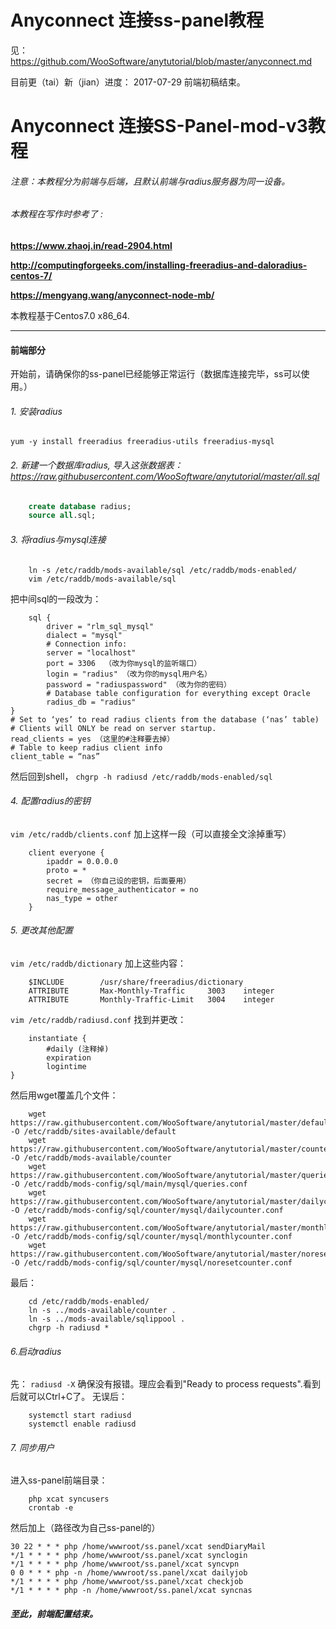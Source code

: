 # Anyconnect 连接ss-panel教程
见：https://github.com/WooSoftware/anytutorial/blob/master/anyconnect.md

目前更（tai）新（jian）进度：
2017-07-29 前端初稿结束。


# Anyconnect 连接SS-Panel-mod-v3教程
###### 注意：本教程分为前端与后端，且默认前端与radius服务器为同一设备。
###### 本教程在写作时参考了 :
**https://www.zhaoj.in/read-2904.html**

**http://computingforgeeks.com/installing-freeradius-and-daloradius-centos-7/**

**https://mengyang.wang/anyconnect-node-mb/**

本教程基于Centos7.0 x86_64.
________
#### 前端部分
开始前，请确保你的ss-panel已经能够正常运行（数据库连接完毕，ss可以使用。）
###### 1. 安装radius

```yum -y install freeradius freeradius-utils freeradius-mysql```
###### 2. 新建一个数据库radius, 导入这张数据表：https://raw.githubusercontent.com/WooSoftware/anytutorial/master/all.sql

```sql
    create database radius;
    source all.sql;
```
###### 3. 将radius与mysql连接

```shell
    ln -s /etc/raddb/mods-available/sql /etc/raddb/mods-enabled/
    vim /etc/raddb/mods-available/sql
```
把中间sql的一段改为：
```
    sql {
        driver = "rlm_sql_mysql"
        dialect = "mysql"
        # Connection info:
        server = "localhost" 
        port = 3306  （改为你mysql的监听端口）
        login = "radius" （改为你的mysql用户名）
        password = "radiuspassword" （改为你的密码）
        # Database table configuration for everything except Oracle
        radius_db = "radius"
}
# Set to ‘yes’ to read radius clients from the database (‘nas’ table)
# Clients will ONLY be read on server startup.
read_clients = yes （这里的#注释要去掉）
# Table to keep radius client info
client_table = “nas”
```
然后回到shell，
```chgrp -h radiusd /etc/raddb/mods-enabled/sql```
###### 4. 配置radius的密钥
```vim /etc/raddb/clients.conf```
加上这样一段（可以直接全文涂掉重写）
```
    client everyone {
        ipaddr = 0.0.0.0
        proto = *
        secret = （你自己设的密钥，后面要用）
        require_message_authenticator = no
        nas_type = other
    }
```
###### 5. 更改其他配置
```vim /etc/raddb/dictionary```
加上这些内容：
```
    $INCLUDE        /usr/share/freeradius/dictionary
    ATTRIBUTE       Max-Monthly-Traffic     3003    integer
    ATTRIBUTE       Monthly-Traffic-Limit   3004    integer
```
```vim /etc/raddb/radiusd.conf```
找到并更改：
```
    instantiate {
        #daily (注释掉)
        expiration
        logintime
}
```
然后用wget覆盖几个文件：
```
    wget https://raw.githubusercontent.com/WooSoftware/anytutorial/master/default -O /etc/raddb/sites-available/default
    wget https://raw.githubusercontent.com/WooSoftware/anytutorial/master/counter -O /etc/raddb/mods-available/counter
    wget https://raw.githubusercontent.com/WooSoftware/anytutorial/master/queries.conf -O /etc/raddb/mods-config/sql/main/mysql/queries.conf
    wget https://raw.githubusercontent.com/WooSoftware/anytutorial/master/dailycounter.conf -O /etc/raddb/mods-config/sql/counter/mysql/dailycounter.conf
    wget https://raw.githubusercontent.com/WooSoftware/anytutorial/master/monthlycounter.conf -O /etc/raddb/mods-config/sql/counter/mysql/monthlycounter.conf
    wget https://raw.githubusercontent.com/WooSoftware/anytutorial/master/noresetcounter.conf -O /etc/raddb/mods-config/sql/counter/mysql/noresetcounter.conf
```
最后：
```
    cd /etc/raddb/mods-enabled/
    ln -s ../mods-available/counter .
    ln -s ../mods-available/sqlippool .
    chgrp -h radiusd *
```
###### 6.启动radius
先： 
```radiusd -X```
确保没有报错。理应会看到"Ready to process requests".看到后就可以Ctrl+C了。
无误后：
```
    systemctl start radiusd
    systemctl enable radiusd
```
###### 7. 同步用户
进入ss-panel前端目录：
```
    php xcat syncusers
    crontab -e
```
然后加上（路径改为自己ss-panel的）
```
30 22 * * * php /home/wwwroot/ss.panel/xcat sendDiaryMail
*/1 * * * * php /home/wwwroot/ss.panel/xcat synclogin
*/1 * * * * php /home/wwwroot/ss.panel/xcat syncvpn
0 0 * * * php -n /home/wwwroot/ss.panel/xcat dailyjob
*/1 * * * * php /home/wwwroot/ss.panel/xcat checkjob    
*/1 * * * * php -n /home/wwwroot/ss.panel/xcat syncnas
```
##### 至此，前端配置结束。



    


